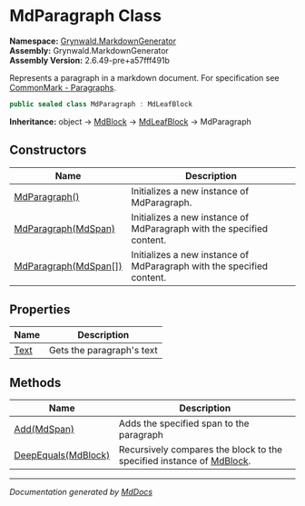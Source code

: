 ﻿<!--  
  <auto-generated>   
    The contents of this file were generated by a tool.  
    Changes to this file may be list if the file is regenerated  
  </auto-generated>   
-->

# MdParagraph Class

**Namespace:** [Grynwald.MarkdownGenerator](../index.md)  
**Assembly:** Grynwald.MarkdownGenerator  
**Assembly Version:** 2.6.49\-pre+a57fff491b

Represents a paragraph in a markdown document. For specification see [CommonMark \- Paragraphs](https://spec.commonmark.org/0.28/#paragraphs).

```csharp
public sealed class MdParagraph : MdLeafBlock
```

**Inheritance:** object → [MdBlock](../MdBlock/index.md) → [MdLeafBlock](../MdLeafBlock/index.md) → MdParagraph

## Constructors

| Name                                                               | Description                                                           |
| ------------------------------------------------------------------ | --------------------------------------------------------------------- |
| [MdParagraph()](constructors/index.md#mdparagraph)                 | Initializes a new instance of MdParagraph.                            |
| [MdParagraph(MdSpan)](constructors/index.md#mdparagraphmdspan)     | Initializes a new instance of MdParagraph with the specified content. |
| [MdParagraph(MdSpan\[\])](constructors/index.md#mdparagraphmdspan) | Initializes a new instance of MdParagraph with the specified content. |

## Properties

| Name                       | Description               |
| -------------------------- | ------------------------- |
| [Text](properties/Text.md) | Gets the paragraph's text |

## Methods

| Name                                         | Description                                                                                 |
| -------------------------------------------- | ------------------------------------------------------------------------------------------- |
| [Add(MdSpan)](methods/Add.md)                | Adds the specified span to the paragraph                                                    |
| [DeepEquals(MdBlock)](methods/DeepEquals.md) | Recursively compares the block to the specified instance of [MdBlock](../MdBlock/index.md). |

___

*Documentation generated by [MdDocs](https://github.com/ap0llo/mddocs)*
